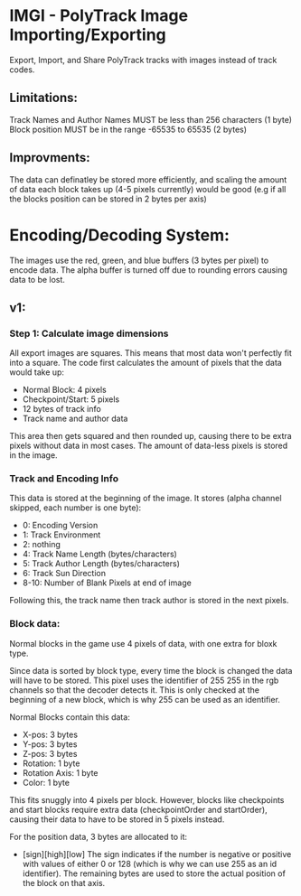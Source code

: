 # IMGI - PolyTrack Image Importing/Exporting
Export, Import, and Share PolyTrack tracks with images instead of track codes. 

## Limitations:
Track Names and Author Names MUST be less than 256 characters (1 byte)
Block position MUST be in the range -65535 to 65535 (2 bytes)

## Improvments:
The data can definatley be stored more efficiently, and scaling the amount of data each block takes up (4-5 pixels currently) would be good (e.g if all the blocks position can be stored in 2 bytes per axis)

# Encoding/Decoding System:
The images use the red, green, and blue buffers (3 bytes per pixel) to encode data. The alpha buffer is turned off due to rounding errors causing data to be lost.

## v1:
### Step 1: Calculate image dimensions
All export images are squares. This means that most data won't perfectly fit into a square. The code first calculates the amount of pixels that the data would take up:
- Normal Block: 4 pixels
- Checkpoint/Start: 5 pixels
- 12 bytes of track info
- Track name and author data

This area then gets squared and then rounded up, causing there to be extra pixels without data in most cases. The amount of data-less pixels is stored in the image.

### Track and Encoding Info

This data is stored at the beginning of the image. It stores (alpha channel skipped, each number is one byte):
- 0: Encoding Version
- 1: Track Environment
- 2: nothing
- 4: Track Name Length (bytes/characters)
- 5: Track Author Length (bytes/characters)
- 6: Track Sun Direction
- 8-10: Number of Blank Pixels at end of image

Following this, the track name then track author is stored in the next pixels.

### Block data:

Normal blocks in the game use 4 pixels of data, with one extra for bloxk type.

Since data is sorted by block type, every time the block is changed the data will have to be stored. This pixel uses the identifier of 255 <block-id> 255 in the rgb channels so that the decoder detects it. This is only checked at the beginning of a new block, which is why 255 can be used as an identifier.

Normal Blocks contain this data:
- X-pos: 3 bytes
- Y-pos: 3 bytes
- Z-pos: 3 bytes
- Rotation: 1 byte
- Rotation Axis: 1 byte
- Color: 1 byte

This fits snuggly into 4 pixels per block. However, blocks like checkpoints and start blocks require extra data (checkpointOrder and startOrder), causing their data to have to be stored in 5 pixels instead.

For the position data, 3 bytes are allocated to it:
- [sign][high][low]
The sign indicates if the number is negative or positive with values of either 0 or 128 (which is why we can use 255 as an id identifier). The remaining bytes are used to store the actual position of the block on that axis.
